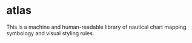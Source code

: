 # atlas
This is a machine and human-readable library of nautical chart mapping symbology and visual styling rules.
